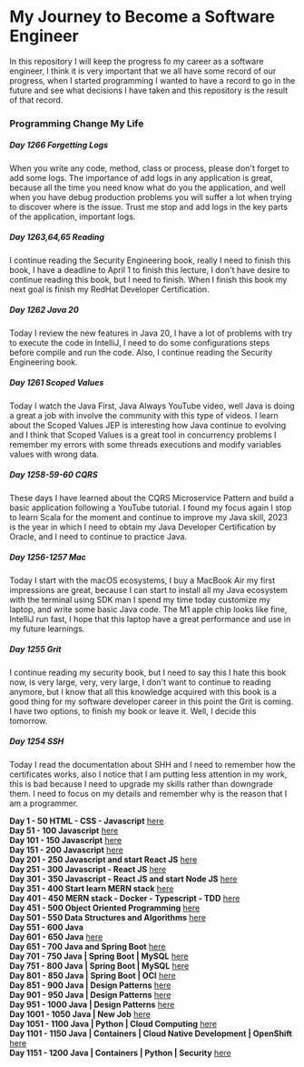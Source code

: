 # My Journey to Become a Software Engineer

In this repository I will keep the progress fo my career as a software engineer, I think it is very
important that we all have some record of our progress, when I started programming I wanted to have
a record to go in the future and see what decisions I have taken and this repository is the result
of that record.

### Programming Change My Life

##### Day 1266 Forgetting Logs

When you write any code, method, class or process, please don't forget to add some logs. The importance of add logs in
any application is great, because all the time you need know what do you the application, and well when you have debug
production problems you will suffer a lot when trying to discover where is the issue. Trust me stop and add logs in the
key parts of the application, important logs.

##### Day 1263,64,65 Reading

I continue reading the Security Engineering book, really I need to finish this book, I have a deadline to April 1 to
finish this lecture, I don't have desire to continue reading this book, but I need to finish. When I finish this book my
next goal is finish my RedHat Developer Certification.

##### Day 1262 Java 20

Today I review the new features in Java 20, I have a lot of problems with try to execute the code in IntelliJ, I need to
do some configurations steps before compile and run the code. Also, I continue reading the Security Engineering book.

##### Day 1261 Scoped Values

Today I watch the Java First, Java Always YouTube video, well Java is doing a great a job with involve the community
with this type of videos. I learn about the Scoped Values JEP is interesting how Java continue to evolving and I think
that Scoped Values is a great tool in concurrency problems I remember my errors with some threads executions and modify
variables values with wrong data.

##### Day 1258-59-60 CQRS

These days I have learned about the CQRS Microservice Pattern and build a basic application following a YouTube
tutorial. I found my focus again I stop to learn Scala for the moment and continue to improve my Java skill, 2023 is the
year in which I need to obtain my Java Developer Certification by Oracle, and I need to continue to practice Java.

##### Day 1256-1257 Mac

Today I start with the macOS ecosystems, I buy a MacBook Air my first impressions are great, because I can start to
install all my Java ecosystem with the terminal using SDK man I spend my time today customize my laptop, and write some
basic Java code. The M1 apple chip looks like fine, IntelliJ run fast, I hope that this laptop have a great performance
and use in my future learnings.

##### Day 1255 Grit

I continue reading my security book, but I need to say this I hate this book now, is very large, very, very large, I
don't want to continue to reading anymore, but I know that all this knowledge acquired with this book is a good thing
for my software developer career in this point the Grit is coming. I have two options, to finish my book or leave it.
Well, I decide this tomorrow.

##### Day 1254 SSH

Today I read the documentation about SHH and I need to remember how the certificates works, also I notice that I am
putting less attention in my work, this is bad because I need to upgrade my skills rather than downgrade them. I need to
focus on my details and remember why is the reason that I am a programmer.

**Day 1 - 50 HTML - CSS - Javascript**  [here](./day0-50.md)</br>
**Day 51 - 100 Javascript** [here](./day51-100.md)</br>
**Day 101 - 150 Javascript** [here](./day101-150.md)</br>
**Day 151 - 200 Javascript** [here](./day151-200.md)</br>
**Day 201 - 250 Javascript and start React JS** [here](day201-250.md)</br>
**Day 251 - 300 Javascript - React JS** [here](day251-300.md)</br>
**Day 301 - 350 Javascript - React JS and start Node JS** [here](day301-350.md)</br>
**Day 351 - 400 Start learn MERN stack** [here](day351-400.md)</br>
**Day 401 - 450 MERN stack - Docker - Typescript - TDD** [here](day401-450.md)</br>
**Day 451 - 500 Object Oriented Programming** [here](day451-500.md)</br>
**Day 501 - 550 Data Structures and Algorithms** [here](day501-550.md)</br>
**Day 551 - 600 Java**</br>
**Day 601 - 650 Java** [here](day601-650.md)</br>
**Day 651 - 700 Java and Spring Boot** [here](day651-700.md)</br>
**Day 701 - 750 Java | Spring Boot | MySQL** [here](day701-750.md)</br>
**Day 751 - 800 Java | Spring Boot | MySQL** [here](day751-800.markdown)</br>
**Day 801 - 850 Java | Spring Boot | OCI** [here](day801-850.md)</br>
**Day 851 - 900 Java | Design Patterns** [here](day851-900.md)</br>
**Day 901 - 950 Java | Design Patterns** [here](day901-950.md)</br>
**Day 951 - 1000 Java | Design Patterns** [here](day951-1000.md)</br>
**Day 1001 - 1050 Java | New Job** [here](day1001-1050.md)</br>
**Day 1051 - 1100 Java | Python | Cloud Computing** [here](day1051-1100.md)</br>
**Day 1101 - 1150 Java | Containers | Cloud Native Development | OpenShift** [here](day1101-1150.md)</br>
**Day 1151 - 1200 Java | Containers | Python | Security** [here](day1151-1200.md)</br>

